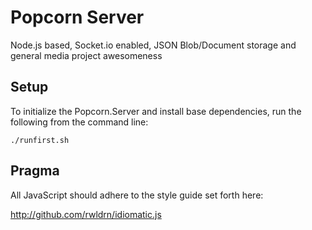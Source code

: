 # Popcorn Server

Node.js based, Socket.io enabled, JSON Blob/Document storage and general media project awesomeness


## Setup

To initialize the Popcorn.Server and install base dependencies, run the following from the command line:

	./runfirst.sh



## Pragma

All JavaScript should adhere to the style guide set forth here:

http://github.com/rwldrn/idiomatic.js
